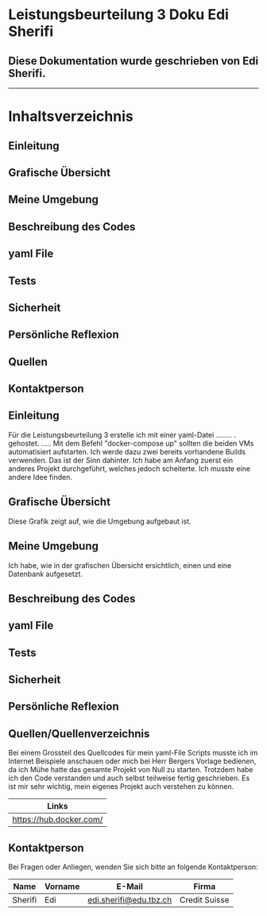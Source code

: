 # Leistungsbeurteilung 3 Doku Edi Sherifi 
## Diese Dokumentation wurde geschrieben von Edi Sherifi. 
----------------------------------------------------------------------------
# **Inhaltsverzeichnis**
## Einleitung
## Grafische Übersicht
## Meine Umgebung
## Beschreibung des Codes
## yaml File
## Tests
## Sicherheit
## Persönliche Reflexion
## Quellen
## Kontaktperson

## Einleitung
Für die Leistungsbeurteilung 3 erstelle ich mit einer yaml-Datei ........ .  gehostet. ..... Mit dem Befehl "docker-compose up" sollten die beiden VMs automatisiert aufstarten. Ich werde dazu zwei bereits vorhandene Builds verwenden. Das ist der Sinn dahinter. Ich habe am Anfang zuerst ein anderes Projekt durchgeführt, welches jedoch scheiterte. Ich musste eine andere Idee finden. 

## Grafische Übersicht
Diese Grafik zeigt auf, wie die Umgebung aufgebaut ist. 

## Meine Umgebung

Ich habe, wie in der grafischen Übersicht ersichtlich, einen  und eine Datenbank aufgesetzt. 

## Beschreibung des Codes

## yaml File

## Tests

## Sicherheit

## Persönliche Reflexion


## Quellen/Quellenverzeichnis

Bei einem Grossteil des Quellcodes für mein yaml-File Scripts musste ich im Internet Beispiele anschauen oder mich bei Herr Bergers Vorlage bedienen, da ich Mühe hatte das gesamte Projekt von Null zu starten. 
Trotzdem habe ich den Code verstanden und auch selbst teilweise fertig geschrieben. 
Es ist mir sehr wichtig, mein eigenes Projekt auch verstehen zu können.

|Links|
|----|
|https://hub.docker.com/|

## Kontaktperson

Bei Fragen oder Anliegen, wenden Sie sich bitte an folgende Kontaktperson:

|Name|Vorname|E-Mail|Firma|
|----|-----|-----|-----|
|Sherifi|Edi|edi.sherifi@edu.tbz.ch|Credit Suisse|

